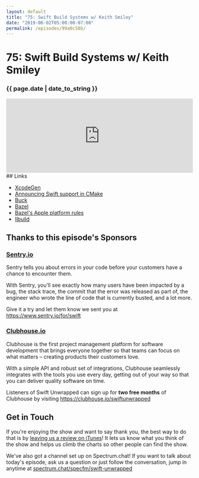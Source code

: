 ```yaml
---
layout: default
title: "75: Swift Build Systems w/ Keith Smiley"
date: "2019-06-02T05:00:00-07:00"
permalink: /episodes/99a0c58b/
---
```


# 75: Swift Build Systems w/ Keith Smiley

### {{ page.date | date_to_string }}

<iframe frameBorder="0" height="200px" scrolling="no" seamless src="https://player.simplecast.com/bad49a09-7e7d-442f-984f-3234da02fa5a" width="100%"></iframe>
<br/>
## Links

* [XcodeGen](https://github.com/yonaskolb/XcodeGen)
* [Announcing Swift support in CMake](https://forums.swift.org/t/announcing-swift-support-in-cmake/24792)
* [Buck](https://buck.build/)
* [Bazel](https://bazel.build/)
* [Bazel's Apple platform rules](https://github.com/bazelbuild/rules_apple)
* [llbuild](https://github.com/apple/swift-llbuild)

## Thanks to this episode's Sponsors

### [Sentry.io](https://www.sentry.io/for/swift)

Sentry tells you about errors in your code before your customers have a chance to encounter them. 

With Sentry, you’ll see exactly how many users have been impacted by a bug, the stack trace, the commit that the error was released as part of, the engineer who wrote the line of code that is currently busted, and a lot more. 

Give it a try and let them know we sent you at https://www.sentry.io/for/swift

### [Clubhouse.io](https://clubhouse.io/swiftunwrapped)

Clubhouse is the first project management platform for software development that brings everyone together so that teams can focus on what matters – creating products their customers love. 

With a simple API and robust set of integrations, Clubhouse seamlessly integrates with the tools you use every day, getting out of your way so that you can deliver quality software on time. 

Listeners of Swift Unwrapped can sign up for **two free months** of Clubhouse by visiting https://clubhouse.io/swiftunwrapped 

## Get in Touch

If you're enjoying the show and want to say thank you, the best way to do that is by [leaving us a review on iTunes](https://itunes.apple.com/us/podcast/swift-unwrapped/id1209817203?mt=2)! It lets us know what you think of the show and helps us climb the charts so other people can find the show.

We've also got a channel set up on Spectrum.chat! If you want to talk about today's episode, ask us a question or just follow the conversation, jump in anytime at [spectrum.chat/specfm/swift-unwrapped](https://spectrum.chat/specfm/swift-unwrapped)
